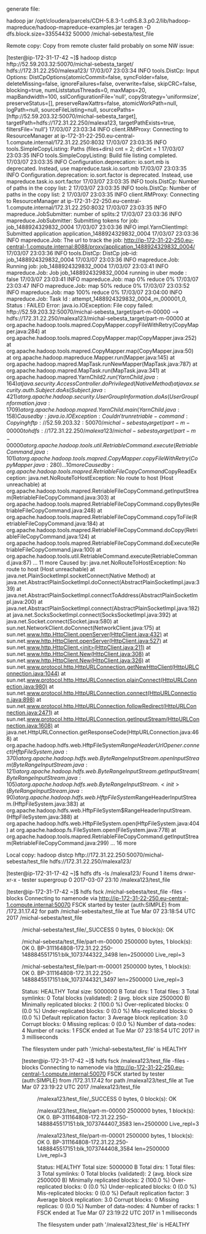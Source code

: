generate file:

hadoop jar /opt/cloudera/parcels/CDH-5.8.3-1.cdh5.8.3.p0.2/lib/hadoop-mapreduce/hadoop-mapreduce-examples.jar teragen -D dfs.block.size=33554432 50000 /michal-sebesta/test_file

Remote copy:
Copy from remote cluster faild probably on some NW issue:

[tester@ip-172-31-17-42 ~]$ hadoop distcp hftp://52.59.203.32:50070/michal-sebesta_target/ hdfs://172.31.22.250/malexa123/
17/03/07 23:03:34 INFO tools.DistCp: Input Options: DistCpOptions{atomicCommit=false, syncFolder=false, deleteMissing=false, ignoreFailures=false, overwrite=false, skipCRC=false, blocking=true, numListstatusThreads=0, maxMaps=20, mapBandwidth=100, sslConfigurationFile='null', copyStrategy='uniformsize', preserveStatus=[], preserveRawXattrs=false, atomicWorkPath=null, logPath=null, sourceFileListing=null, sourcePaths=[hftp://52.59.203.32:50070/michal-sebesta_target], targetPath=hdfs://172.31.22.250/malexa123, targetPathExists=true, filtersFile='null'}
17/03/07 23:03:34 INFO client.RMProxy: Connecting to ResourceManager at ip-172-31-22-250.eu-central-1.compute.internal/172.31.22.250:8032
17/03/07 23:03:35 INFO tools.SimpleCopyListing: Paths (files+dirs) cnt = 2; dirCnt = 1
17/03/07 23:03:35 INFO tools.SimpleCopyListing: Build file listing completed.
17/03/07 23:03:35 INFO Configuration.deprecation: io.sort.mb is deprecated. Instead, use mapreduce.task.io.sort.mb
17/03/07 23:03:35 INFO Configuration.deprecation: io.sort.factor is deprecated. Instead, use mapreduce.task.io.sort.factor
17/03/07 23:03:35 INFO tools.DistCp: Number of paths in the copy list: 2
17/03/07 23:03:35 INFO tools.DistCp: Number of paths in the copy list: 2
17/03/07 23:03:35 INFO client.RMProxy: Connecting to ResourceManager at ip-172-31-22-250.eu-central-1.compute.internal/172.31.22.250:8032
17/03/07 23:03:35 INFO mapreduce.JobSubmitter: number of splits:2
17/03/07 23:03:36 INFO mapreduce.JobSubmitter: Submitting tokens for job: job_1488924329832_0004
17/03/07 23:03:36 INFO impl.YarnClientImpl: Submitted application application_1488924329832_0004
17/03/07 23:03:36 INFO mapreduce.Job: The url to track the job: http://ip-172-31-22-250.eu-central-1.compute.internal:8088/proxy/application_1488924329832_0004/
17/03/07 23:03:36 INFO tools.DistCp: DistCp job-id: job_1488924329832_0004
17/03/07 23:03:36 INFO mapreduce.Job: Running job: job_1488924329832_0004
17/03/07 23:03:41 INFO mapreduce.Job: Job job_1488924329832_0004 running in uber mode : false
17/03/07 23:03:41 INFO mapreduce.Job:  map 0% reduce 0%
17/03/07 23:03:47 INFO mapreduce.Job:  map 50% reduce 0%
17/03/07 23:03:52 INFO mapreduce.Job:  map 100% reduce 0%
17/03/07 23:04:00 INFO mapreduce.Job: Task Id : attempt_1488924329832_0004_m_000001_0, Status : FAILED
Error: java.io.IOException: File copy failed: hftp://52.59.203.32:50070/michal-sebesta_target/part-m-00000 --> hdfs://172.31.22.250/malexa123/michal-sebesta_target/part-m-00000
	at org.apache.hadoop.tools.mapred.CopyMapper.copyFileWithRetry(CopyMapper.java:284)
	at org.apache.hadoop.tools.mapred.CopyMapper.map(CopyMapper.java:252)
	at org.apache.hadoop.tools.mapred.CopyMapper.map(CopyMapper.java:50)
	at org.apache.hadoop.mapreduce.Mapper.run(Mapper.java:145)
	at org.apache.hadoop.mapred.MapTask.runNewMapper(MapTask.java:787)
	at org.apache.hadoop.mapred.MapTask.run(MapTask.java:341)
	at org.apache.hadoop.mapred.YarnChild$2.run(YarnChild.java:164)
	at java.security.AccessController.doPrivileged(Native Method)
	at javax.security.auth.Subject.doAs(Subject.java:421)
	at org.apache.hadoop.security.UserGroupInformation.doAs(UserGroupInformation.java:1709)
	at org.apache.hadoop.mapred.YarnChild.main(YarnChild.java:158)
Caused by: java.io.IOException: Couldn't run retriable-command: Copying hftp://52.59.203.32:50070/michal-sebesta_target/part-m-00000 to hdfs://172.31.22.250/malexa123/michal-sebesta_target/part-m-00000
	at org.apache.hadoop.tools.util.RetriableCommand.execute(RetriableCommand.java:101)
	at org.apache.hadoop.tools.mapred.CopyMapper.copyFileWithRetry(CopyMapper.java:280)
	... 10 more
Caused by: org.apache.hadoop.tools.mapred.RetriableFileCopyCommand$CopyReadException: java.net.NoRouteToHostException: No route to host (Host unreachable)
	at org.apache.hadoop.tools.mapred.RetriableFileCopyCommand.getInputStream(RetriableFileCopyCommand.java:303)
	at org.apache.hadoop.tools.mapred.RetriableFileCopyCommand.copyBytes(RetriableFileCopyCommand.java:248)
	at org.apache.hadoop.tools.mapred.RetriableFileCopyCommand.copyToFile(RetriableFileCopyCommand.java:184)
	at org.apache.hadoop.tools.mapred.RetriableFileCopyCommand.doCopy(RetriableFileCopyCommand.java:124)
	at org.apache.hadoop.tools.mapred.RetriableFileCopyCommand.doExecute(RetriableFileCopyCommand.java:100)
	at org.apache.hadoop.tools.util.RetriableCommand.execute(RetriableCommand.java:87)
	... 11 more
Caused by: java.net.NoRouteToHostException: No route to host (Host unreachable)
	at java.net.PlainSocketImpl.socketConnect(Native Method)
	at java.net.AbstractPlainSocketImpl.doConnect(AbstractPlainSocketImpl.java:339)
	at java.net.AbstractPlainSocketImpl.connectToAddress(AbstractPlainSocketImpl.java:200)
	at java.net.AbstractPlainSocketImpl.connect(AbstractPlainSocketImpl.java:182)
	at java.net.SocksSocketImpl.connect(SocksSocketImpl.java:392)
	at java.net.Socket.connect(Socket.java:580)
	at sun.net.NetworkClient.doConnect(NetworkClient.java:175)
	at sun.net.www.http.HttpClient.openServer(HttpClient.java:432)
	at sun.net.www.http.HttpClient.openServer(HttpClient.java:527)
	at sun.net.www.http.HttpClient.<init>(HttpClient.java:211)
	at sun.net.www.http.HttpClient.New(HttpClient.java:308)
	at sun.net.www.http.HttpClient.New(HttpClient.java:326)
	at sun.net.www.protocol.http.HttpURLConnection.getNewHttpClient(HttpURLConnection.java:1044)
	at sun.net.www.protocol.http.HttpURLConnection.plainConnect(HttpURLConnection.java:980)
	at sun.net.www.protocol.http.HttpURLConnection.connect(HttpURLConnection.java:898)
	at sun.net.www.protocol.http.HttpURLConnection.followRedirect(HttpURLConnection.java:2471)
	at sun.net.www.protocol.http.HttpURLConnection.getInputStream(HttpURLConnection.java:1608)
	at java.net.HttpURLConnection.getResponseCode(HttpURLConnection.java:468)
	at org.apache.hadoop.hdfs.web.HftpFileSystem$RangeHeaderUrlOpener.connect(HftpFileSystem.java:370)
	at org.apache.hadoop.hdfs.web.ByteRangeInputStream.openInputStream(ByteRangeInputStream.java:121)
	at org.apache.hadoop.hdfs.web.ByteRangeInputStream.getInputStream(ByteRangeInputStream.java:105)
	at org.apache.hadoop.hdfs.web.ByteRangeInputStream.<init>(ByteRangeInputStream.java:90)
	at org.apache.hadoop.hdfs.web.HftpFileSystem$RangeHeaderInputStream.<init>(HftpFileSystem.java:383)
	at org.apache.hadoop.hdfs.web.HftpFileSystem$RangeHeaderInputStream.<init>(HftpFileSystem.java:388)
	at org.apache.hadoop.hdfs.web.HftpFileSystem.open(HftpFileSystem.java:404)
	at org.apache.hadoop.fs.FileSystem.open(FileSystem.java:778)
	at org.apache.hadoop.tools.mapred.RetriableFileCopyCommand.getInputStream(RetriableFileCopyCommand.java:299)
	... 16 more

Local copy:
hadoop distcp hftp://172.31.22.250:50070/michal-sebesta/test_file hdfs://172.31.22.250/malexa123/

[tester@ip-172-31-17-42 ~]$ hdfs dfs -ls /malexa123/
Found 1 items
drwxr-xr-x   - tester supergroup          0 2017-03-07 23:10 /malexa123/test_file






[tester@ip-172-31-17-42 ~]$ hdfs fsck /michal-sebesta/test_file -files -blocks
Connecting to namenode via http://ip-172-31-22-250.eu-central-1.compute.internal:50070
FSCK started by tester (auth:SIMPLE) from /172.31.17.42 for path /michal-sebesta/test_file at Tue Mar 07 23:18:54 UTC 2017
/michal-sebesta/test_file <dir>
/michal-sebesta/test_file/_SUCCESS 0 bytes, 0 block(s):  OK

/michal-sebesta/test_file/part-m-00000 2500000 bytes, 1 block(s):  OK
0. BP-311164808-172.31.22.250-1488845517151:blk_1073744322_3498 len=2500000 Live_repl=3

/michal-sebesta/test_file/part-m-00001 2500000 bytes, 1 block(s):  OK
0. BP-311164808-172.31.22.250-1488845517151:blk_1073744321_3497 len=2500000 Live_repl=3

Status: HEALTHY
 Total size:	5000000 B
 Total dirs:	1
 Total files:	3
 Total symlinks:		0
 Total blocks (validated):	2 (avg. block size 2500000 B)
 Minimally replicated blocks:	2 (100.0 %)
 Over-replicated blocks:	0 (0.0 %)
 Under-replicated blocks:	0 (0.0 %)
 Mis-replicated blocks:		0 (0.0 %)
 Default replication factor:	3
 Average block replication:	3.0
 Corrupt blocks:		0
 Missing replicas:		0 (0.0 %)
 Number of data-nodes:		4
 Number of racks:		1
FSCK ended at Tue Mar 07 23:18:54 UTC 2017 in 3 milliseconds


The filesystem under path '/michal-sebesta/test_file' is HEALTHY


[tester@ip-172-31-17-42 ~]$ hdfs fsck /malexa123/test_file -files -blocks
Connecting to namenode via http://ip-172-31-22-250.eu-central-1.compute.internal:50070
FSCK started by tester (auth:SIMPLE) from /172.31.17.42 for path /malexa123/test_file at Tue Mar 07 23:19:22 UTC 2017
/malexa123/test_file <dir>
/malexa123/test_file/_SUCCESS 0 bytes, 0 block(s):  OK

/malexa123/test_file/part-m-00000 2500000 bytes, 1 block(s):  OK
0. BP-311164808-172.31.22.250-1488845517151:blk_1073744407_3583 len=2500000 Live_repl=3

/malexa123/test_file/part-m-00001 2500000 bytes, 1 block(s):  OK
0. BP-311164808-172.31.22.250-1488845517151:blk_1073744408_3584 len=2500000 Live_repl=3

Status: HEALTHY
 Total size:	5000000 B
 Total dirs:	1
 Total files:	3
 Total symlinks:		0
 Total blocks (validated):	2 (avg. block size 2500000 B)
 Minimally replicated blocks:	2 (100.0 %)
 Over-replicated blocks:	0 (0.0 %)
 Under-replicated blocks:	0 (0.0 %)
 Mis-replicated blocks:		0 (0.0 %)
 Default replication factor:	3
 Average block replication:	3.0
 Corrupt blocks:		0
 Missing replicas:		0 (0.0 %)
 Number of data-nodes:		4
 Number of racks:		1
FSCK ended at Tue Mar 07 23:19:22 UTC 2017 in 1 milliseconds


The filesystem under path '/malexa123/test_file' is HEALTHY
